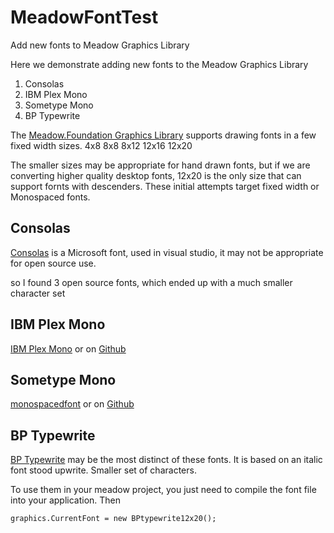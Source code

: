 # MeadowFontTest
Add new fonts to Meadow Graphics Library

Here we demonstrate adding new fonts to the Meadow Graphics Library

1. Consolas 
2. IBM Plex Mono
3. Sometype Mono
4. BP Typewrite

The <a href="https://github.com/WildernessLabs/Meadow.Foundation/tree/develop/Source/Meadow.Foundation.Libraries_and_Frameworks/Displays.GraphicsLibrary">Meadow.Foundation Graphics Library</a>
supports drawing fonts in a few fixed width sizes.  4x8 8x8 8x12 12x16 12x20

The smaller sizes may be appropriate for hand drawn fonts, but if we are converting higher quality desktop fonts, 12x20 is the only size that can support fornts with descenders.
These initial attempts target fixed width or Monospaced fonts.

## Consolas
<a href="https://docs.microsoft.com/en-us/typography/font-list/consolas">Consolas</a> is a Microsoft font, used in visual studio, it may not be appropriate for open source use.

so I found 3 open source fonts, which ended up with a much smaller character set

## IBM Plex Mono
<a href="https://www.1001fonts.com/ibm-plex-mono-font.html">IBM Plex Mono</a> or on <a href="https://github.com/IBM/plex">Github</a>

## Sometype Mono
<a href="https://monospacedfont.com/">monospacedfont</a> or on <a href="https://github.com/dharmatype/Sometype-Mono">Github</a>

## BP Typewrite
<a href="https://www.1001fonts.com/bptypewrite-font.html">BP Typewrite</a> may be the most distinct of these fonts. It is based on an italic font stood upwrite.
Smaller set of characters.

To use them in your meadow project, you just need to compile the font file into your application.
Then 
```
graphics.CurrentFont = new BPtypewrite12x20();
```
